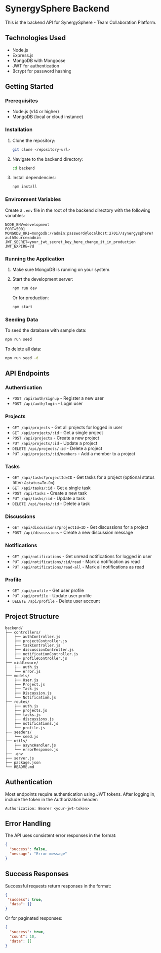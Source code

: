 # SynergySphere Backend

This is the backend API for SynergySphere - Team Collaboration Platform.

## Technologies Used

- Node.js
- Express.js
- MongoDB with Mongoose
- JWT for authentication
- Bcrypt for password hashing

## Getting Started

### Prerequisites

- Node.js (v14 or higher)
- MongoDB (local or cloud instance)

### Installation

1. Clone the repository:
   ```bash
   git clone <repository-url>
   ```

2. Navigate to the backend directory:
   ```bash
   cd backend
   ```

3. Install dependencies:
   ```bash
   npm install
   ```

### Environment Variables

Create a `.env` file in the root of the backend directory with the following variables:

```env
NODE_ENV=development
PORT=5001
MONGODB_URI=mongodb://admin:password@localhost:27017/synergysphere?authSource=admin
JWT_SECRET=your_jwt_secret_key_here_change_it_in_production
JWT_EXPIRE=7d
```

### Running the Application

1. Make sure MongoDB is running on your system.

2. Start the development server:
   ```bash
   npm run dev
   ```

   Or for production:
   ```bash
   npm start
   ```

### Seeding Data

To seed the database with sample data:
```bash
npm run seed
```

To delete all data:
```bash
npm run seed -d
```

## API Endpoints

### Authentication
- `POST /api/auth/signup` - Register a new user
- `POST /api/auth/login` - Login user

### Projects
- `GET /api/projects` - Get all projects for logged in user
- `GET /api/projects/:id` - Get a single project
- `POST /api/projects` - Create a new project
- `PUT /api/projects/:id` - Update a project
- `DELETE /api/projects/:id` - Delete a project
- `PUT /api/projects/:id/members` - Add a member to a project

### Tasks
- `GET /api/tasks?projectId=ID` - Get tasks for a project (optional status filter: `&status=To-Do`)
- `GET /api/tasks/:id` - Get a single task
- `POST /api/tasks` - Create a new task
- `PUT /api/tasks/:id` - Update a task
- `DELETE /api/tasks/:id` - Delete a task

### Discussions
- `GET /api/discussions?projectId=ID` - Get discussions for a project
- `POST /api/discussions` - Create a new discussion message

### Notifications
- `GET /api/notifications` - Get unread notifications for logged in user
- `PUT /api/notifications/:id/read` - Mark a notification as read
- `PUT /api/notifications/read-all` - Mark all notifications as read

### Profile
- `GET /api/profile` - Get user profile
- `PUT /api/profile` - Update user profile
- `DELETE /api/profile` - Delete user account

## Project Structure

```
backend/
├── controllers/
│   ├── authController.js
│   ├── projectController.js
│   ├── taskController.js
│   ├── discussionController.js
│   ├── notificationController.js
│   └── profileController.js
├── middleware/
│   ├── auth.js
│   └── error.js
├── models/
│   ├── User.js
│   ├── Project.js
│   ├── Task.js
│   ├── Discussion.js
│   └── Notification.js
├── routes/
│   ├── auth.js
│   ├── projects.js
│   ├── tasks.js
│   ├── discussions.js
│   ├── notifications.js
│   └── profile.js
├── seeders/
│   └── seed.js
├── utils/
│   ├── asyncHandler.js
│   └── errorResponse.js
├── .env
├── server.js
├── package.json
└── README.md
```

## Authentication

Most endpoints require authentication using JWT tokens. After logging in, include the token in the Authorization header:

```
Authorization: Bearer <your-jwt-token>
```

## Error Handling

The API uses consistent error responses in the format:
```json
{
  "success": false,
  "message": "Error message"
}
```

## Success Responses

Successful requests return responses in the format:
```json
{
 "success": true,
  "data": {}
}
```

Or for paginated responses:
```json
{
  "success": true,
  "count": 10,
  "data": []
}
